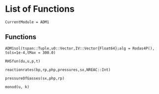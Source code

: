 # List of Functions
```@meta
CurrentModule = ADM1
```

## Functions

```@docs
ADM1sol(tspan::Tuple,u0::Vector,IV::Vector{Float64};alg = Rodas4P(), tols=1e-4,tMax = 300.0)
```

```@docs
RHSfun(du,u,p,t)
```

```@docs
reactionrates(bp,rp,php,pressures,sx,NREAC::Int)
```

```@docs
pressureOfGasses(sx,php,rp)
```

```@docs
monod(u, k)
```